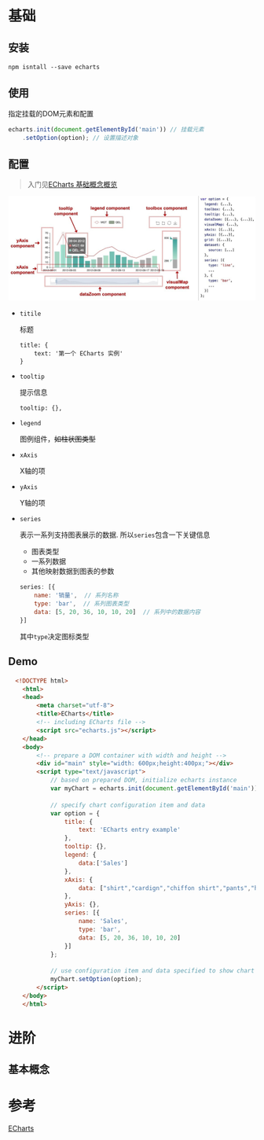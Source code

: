 # 基础

## 安装

```shell
npm isntall --save echarts
```

## 使用

指定挂载的DOM元素和配置

```javascript
echarts.init(document.getElementById('main')) // 挂载元素
    .setOption(option); // 设置描述对象
```

## 配置

> 入门见[ECharts 基础概念概览](https://echarts.apache.org/zh/tutorial.html#ECharts%20%E5%9F%BA%E7%A1%80%E6%A6%82%E5%BF%B5%E6%A6%82%E8%A7%88)

![image-20201210132911227](.ECharts/image-20201210132911227.png)

* `titile`

  标题

  ```
  title: {
      text: '第一个 ECharts 实例'
  }
  ```

* `tooltip`

  提示信息

  ```
  tooltip: {},
  ```

* `legend`

  图例组件，~~如柱状图类型~~

* `xAxis`

  X轴的项

* `yAxis`

  Y轴的项

* `series`

  表示一系列支持图表展示的数据. 所以`series`包含一下关键信息

  * 图表类型
  * 一系列数据
  * 其他映射数据到图表的参数

  ```javascript
  series: [{
      name: '销量',  // 系列名称
      type: 'bar',  // 系列图表类型
      data: [5, 20, 36, 10, 10, 20]  // 系列中的数据内容
  }]
  ```

  其中`type`决定图标类型

## Demo

```html
  <!DOCTYPE html>
    <html>
    <head>
        <meta charset="utf-8">
        <title>ECharts</title>
        <!-- including ECharts file -->
        <script src="echarts.js"></script>
    </head>
    <body>
        <!-- prepare a DOM container with width and height -->
        <div id="main" style="width: 600px;height:400px;"></div>
        <script type="text/javascript">
            // based on prepared DOM, initialize echarts instance
            var myChart = echarts.init(document.getElementById('main'));
  
            // specify chart configuration item and data
            var option = {
                title: {
                    text: 'ECharts entry example'
                },
                tooltip: {},
                legend: {
                    data:['Sales']
                },
                xAxis: {
                    data: ["shirt","cardign","chiffon shirt","pants","heels","socks"]
                },
                yAxis: {},
                series: [{
                    name: 'Sales',
                    type: 'bar',
                    data: [5, 20, 36, 10, 10, 20]
                }]
            };
        
            // use configuration item and data specified to show chart
            myChart.setOption(option);
        </script>
    </body>
    </html>
```

# 进阶

## 基本概念





# 参考

[ECharts](https://echarts.apache.org/zh/option.html)




